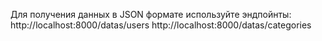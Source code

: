 Для получения данных в JSON формате используйте эндпойнты:
http://localhost:8000/datas/users
http://localhost:8000/datas/categories